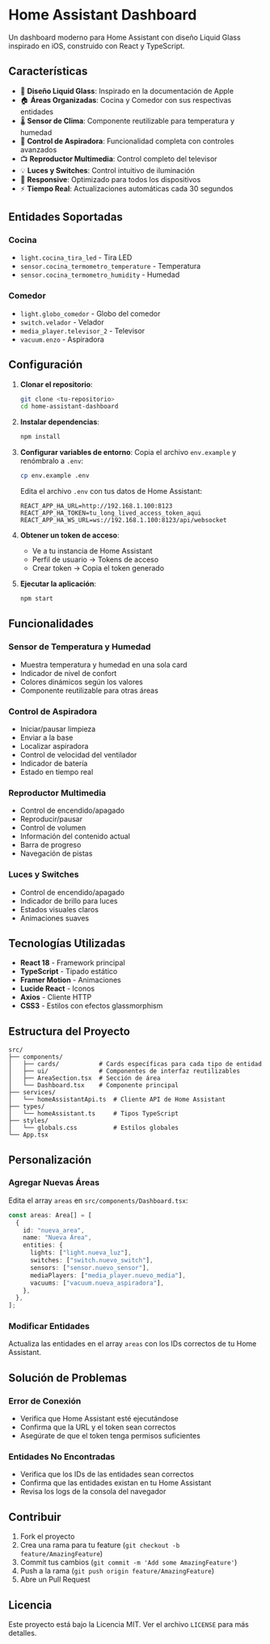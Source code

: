 # Home Assistant Dashboard

Un dashboard moderno para Home Assistant con diseño Liquid Glass inspirado en iOS, construido con React y TypeScript.

## Características

- 🎨 **Diseño Liquid Glass**: Inspirado en la documentación de Apple
- 🏠 **Áreas Organizadas**: Cocina y Comedor con sus respectivas entidades
- 🌡️ **Sensor de Clima**: Componente reutilizable para temperatura y humedad
- 🧹 **Control de Aspiradora**: Funcionalidad completa con controles avanzados
- 📺 **Reproductor Multimedia**: Control completo del televisor
- 💡 **Luces y Switches**: Control intuitivo de iluminación
- 📱 **Responsive**: Optimizado para todos los dispositivos
- ⚡ **Tiempo Real**: Actualizaciones automáticas cada 30 segundos

## Entidades Soportadas

### Cocina

- `light.cocina_tira_led` - Tira LED
- `sensor.cocina_termometro_temperature` - Temperatura
- `sensor.cocina_termometro_humidity` - Humedad

### Comedor

- `light.globo_comedor` - Globo del comedor
- `switch.velador` - Velador
- `media_player.televisor_2` - Televisor
- `vacuum.enzo` - Aspiradora

## Configuración

1. **Clonar el repositorio**:

   ```bash
   git clone <tu-repositorio>
   cd home-assistant-dashboard
   ```

2. **Instalar dependencias**:

   ```bash
   npm install
   ```

3. **Configurar variables de entorno**:
   Copia el archivo `env.example` y renómbralo a `.env`:

   ```bash
   cp env.example .env
   ```

   Edita el archivo `.env` con tus datos de Home Assistant:

   ```env
   REACT_APP_HA_URL=http://192.168.1.100:8123
   REACT_APP_HA_TOKEN=tu_long_lived_access_token_aqui
   REACT_APP_HA_WS_URL=ws://192.168.1.100:8123/api/websocket
   ```

4. **Obtener un token de acceso**:

   - Ve a tu instancia de Home Assistant
   - Perfil de usuario → Tokens de acceso
   - Crear token → Copia el token generado

5. **Ejecutar la aplicación**:
   ```bash
   npm start
   ```

## Funcionalidades

### Sensor de Temperatura y Humedad

- Muestra temperatura y humedad en una sola card
- Indicador de nivel de confort
- Colores dinámicos según los valores
- Componente reutilizable para otras áreas

### Control de Aspiradora

- Iniciar/pausar limpieza
- Enviar a la base
- Localizar aspiradora
- Control de velocidad del ventilador
- Indicador de batería
- Estado en tiempo real

### Reproductor Multimedia

- Control de encendido/apagado
- Reproducir/pausar
- Control de volumen
- Información del contenido actual
- Barra de progreso
- Navegación de pistas

### Luces y Switches

- Control de encendido/apagado
- Indicador de brillo para luces
- Estados visuales claros
- Animaciones suaves

## Tecnologías Utilizadas

- **React 18** - Framework principal
- **TypeScript** - Tipado estático
- **Framer Motion** - Animaciones
- **Lucide React** - Iconos
- **Axios** - Cliente HTTP
- **CSS3** - Estilos con efectos glassmorphism

## Estructura del Proyecto

```
src/
├── components/
│   ├── cards/           # Cards específicas para cada tipo de entidad
│   ├── ui/              # Componentes de interfaz reutilizables
│   ├── AreaSection.tsx  # Sección de área
│   └── Dashboard.tsx    # Componente principal
├── services/
│   └── homeAssistantApi.ts  # Cliente API de Home Assistant
├── types/
│   └── homeAssistant.ts     # Tipos TypeScript
├── styles/
│   └── globals.css          # Estilos globales
└── App.tsx
```

## Personalización

### Agregar Nuevas Áreas

Edita el array `areas` en `src/components/Dashboard.tsx`:

```typescript
const areas: Area[] = [
  {
    id: "nueva_area",
    name: "Nueva Área",
    entities: {
      lights: ["light.nueva_luz"],
      switches: ["switch.nuevo_switch"],
      sensors: ["sensor.nuevo_sensor"],
      mediaPlayers: ["media_player.nuevo_media"],
      vacuums: ["vacuum.nueva_aspiradora"],
    },
  },
];
```

### Modificar Entidades

Actualiza las entidades en el array `areas` con los IDs correctos de tu Home Assistant.

## Solución de Problemas

### Error de Conexión

- Verifica que Home Assistant esté ejecutándose
- Confirma que la URL y el token sean correctos
- Asegúrate de que el token tenga permisos suficientes

### Entidades No Encontradas

- Verifica que los IDs de las entidades sean correctos
- Confirma que las entidades existan en tu Home Assistant
- Revisa los logs de la consola del navegador

## Contribuir

1. Fork el proyecto
2. Crea una rama para tu feature (`git checkout -b feature/AmazingFeature`)
3. Commit tus cambios (`git commit -m 'Add some AmazingFeature'`)
4. Push a la rama (`git push origin feature/AmazingFeature`)
5. Abre un Pull Request

## Licencia

Este proyecto está bajo la Licencia MIT. Ver el archivo `LICENSE` para más detalles.
